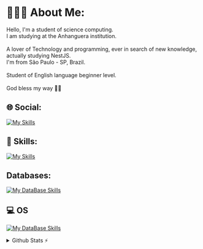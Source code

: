 # 🙇🏽‍♂️ About Me:
Hello, I'm a student of science computing. <br>I am studying at the Anhanguera institution.<br><br>A lover of Technology and programming, ever in search of new knowledge, actually studying NestJS.<br>I'm from São Paulo - SP, Brazil.<br><br>Student of English language beginner level.<br><br>God bless my way 🙏🏽 <br>


## 🌐 Social:
[![My Skills](https://skillicons.dev/icons?i=linkedin)](https://linkedin.com/in/jhowatassc) 


## 🚀 Skills:
[![My Skills](https://skillicons.dev/icons?i=js,ts,py,tailwind,nodejs,nestjs,nextjs,react,express,cypresslinux,bash,aws,postman,docker,grafana&perline=10)](https://skillicons.dev)

## Databases:
[![My DataBase Skills](https://skillicons.dev/icons?i=sqlite,postgres,mysql)](https://skillicons.dev)

## 💻 OS
[![My DataBase Skills](https://skillicons.dev/icons?i=debian,arch)](https://skillicons.dev)

<details>
  <summary>Github Stats ⚡</summary>
  
  <a href="#">![Github stats](https://github-readme-streak-stats.herokuapp.com/?user=JonatasSC&theme=blueberry&count_private=true&hide_border=true&line_height=20)</a>
  <a href="#">![Top Langs](https://github-readme-stats.vercel.app/api/top-langs/?username=tandpfun&layout=compact&theme=blueberry&count_private=true&hide_border=true&height=20)</a>
</details>

<!-- Proudly created with GPRM ( https://gprm.itsvg.in ) -->
